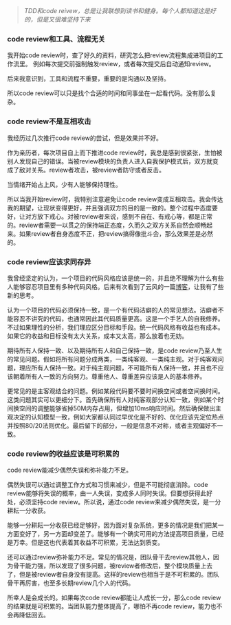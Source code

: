 > *TDD和code reivew，总是让我联想到读书和健身。每个人都知道这是好的，但是又很难坚持下来*


### **code review和工具、流程无关**

我开始code review时，查了好久的资料，研究怎么把review流程集成进项目的工作流里。
例如每次提交前强制触发review，或者每次提交后自动通知review。  

后来我意识到，工具和流程不重要，重要的是沟通以及坚持。

所以code review可以只是找个合适的时间和同事坐在一起看代码。没有那么复杂。  


### **code review不是互相攻击**

我经历过几次推行code review的尝试，但是效果并不好。  

作为亲历者，每次项目自上而下推进code review时，我总是感到很紧张，生怕被别人发现自己的错误。当被review模块的负责人进入自我保护模式后，双方就变成了敌对关系。review者攻击，被review者防守或者反击。  

当情绪开始占上风，少有人能够保持理性。  

所以当我开始review时，我特别注意避免让code review变成互相攻击。我会传达我的期望，让现状变得更好，并且强调双方的目的是一致的。整个过程中态度要好，让对方放下戒心。对被review者来说，感到不自在、有戒心等，都是正常的。review者需要一以贯之的保持端正态度，久而久之双方关系自然会顺畅起来。如果review者自身态度不正，把review搞得像批斗会，那么效果差是必然的。  


### **code review应该求同存异**

我曾经坚定的认为，一个项目的代码风格应该是统一的，并且绝不理解为什么有些人能够容忍项目里有多种代码风格。后来有次看到了云风的一篇[博客](!https://blog.codingnow.com/2019/06/camelcase_underscore.html)，让我有了些新的思考。

认为一个项目的代码必须保持一致，是一个有代码洁癖的人的常见想法。洁癖者不能容忍不讲究的代码，也通常因此其代码质量更高。这是一个手艺人的自我修养。不过如果理性的分析，我们理应区分目标和手段。统一代码风格有收益也有成本。如果它的收益和目标没有太大关系，成本又太高，那么放着也无妨。  

期待所有人保持一致、以及期待所有人和自己保持一致，是code review乃至人生的常见问题。假如将所有问题分成两类，一类纯客观、一类纯主观。对于纯客观问题，理应所有人保持一致。对于纯主观问题，不可能所有人保持一致，并且也不应该朝着所有人一致的方向努力。尊重他人、尊重差异应该是人的基本修养。  

更常见的是主客观结合的问题。例如某段代码要不要时间换空间或者空间换时间。这类问题其实可以更细分下。首先确保所有人对纯客观部分认知一致，例如某个时间换空间的调整能够省掉50M内存占用，但增加10ms响应时间。然后确保做出主观决定的认知模型一致，例如大家都认同过早优化是不好的、优化应该先定位热点并按照80/20法则优化。最后留下的部分，一般是信息不对称，或者主观偏好不一致。


### **code review的收益应该是可积累的**

code review能减少偶然失误和弥补能力不足。  

偶然失误可以通过调整工作方式和习惯来减少，但是不可能彻底消除。code review能够将失误的概率，由一人失误，变成多人同时失误。但要想获得此好处，必须坚持code review。所以说，通过code review来减少偶然失误，是一分耕耘一分收获。  

能够一分耕耘一分收获已经足够好，因为面对复杂系统，更多的情况是我们把某一方面变好了，另一方面却变差了。能够有一个确实可用的方法提高项目质量，已经是万幸。但是这也代表着其收益不可积累，无法达到质变。  

还可以通过review弥补能力不足。常见的情况是，团队骨干去review其他人，因为骨干能力强，所以发现了很多问题，被review者修改后，整个模块质量上去了，但是被review者自身没有提高。这样的review也相当于是不可积累的。团队骨干再厉害，也至多长期review几个人的代码。  

所幸人是会成长的。如果每次code review都能让人成长一分，那么code review的结果就是可积累的。当团队能力整体提高了，哪怕不再code review，能力也不会再降低回去。  